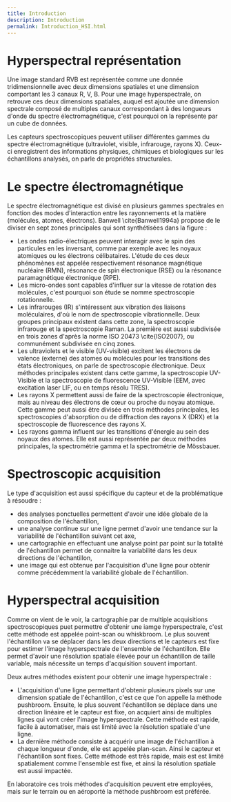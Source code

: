 ```yaml
---
title: Introduction
description: Introduction
permalink: Introduction_HSI.html
---
```


# Hyperspectral représentation
Une image standard RVB est représentée comme une donnée tridimensionnelle avec deux dimensions spatiales et une dimension comportant les 3 canaux R, V, B. Pour une image hyperspectrale, on retrouve ces deux dimensions spatiales, auquel est ajoutée une dimension spectrale composé de multiples canaux correspondant à des longueurs d'onde du spectre électromagnétique, c'est pourquoi on la représente par un cube de données. 

Les capteurs spectroscopiques peuvent utiliser différentes gammes du spectre électromagnétique (ultraviolet, visible, infrarouge, rayons X). Ceux-ci enregistrent des informations physiques, chimiques et biologiques sur les échantillons analysés, on parle de propriétés structurales.

# Le spectre électromagnétique

Le spectre électromagnétique est divisé en plusieurs gammes spectrales en fonction des modes d'interaction entre les rayonnements et la matière (molécules, atomes, électrons). Banwell \cite{Banwell1994a} propose de le diviser en sept zones principales qui sont synthétisées dans la figure :
* Les ondes radio-électriques peuvent interagir avec le spin des particules en les inversant, comme par exemple avec les noyaux atomiques ou les électrons célibataires. L'étude de ces deux phénomènes est appelée respectivement résonance magnétique nucléaire (RMN), résonance de spin électronique (RSE) ou la résonance paramagnétique électronique (RPE).
* Les micro-ondes sont capables d'influer sur la vitesse de rotation des molécules, c'est pourquoi son étude se nomme spectroscopie rotationnelle.
* Les infrarouges (IR) s'intéressent aux vibration des liaisons moléculaires, d'où le nom de spectroscopie vibrationnelle. Deux groupes principaux existent dans cette zone, la spectroscopie infrarouge et la spectroscopie Raman. La première est aussi subdivisée en trois zones d'après la norme ISO 20473 \cite{ISO2007}, ou communément subdivisée en cinq zones.
* Les ultraviolets et le visible (UV-visible) excitent les électrons de valence (externe) des atomes ou molécules pour les transitions des états électroniques, on parle de spectroscopie électronique. Deux méthodes principales existent dans cette gamme, la spectroscopie UV-Visible et la spectroscopie de fluorescence UV-Visible (EEM, avec excitation laser LIF, ou en temps résolu TRES). 
* Les rayons X permettent aussi de faire de la spectroscopie électronique, mais au niveau des électrons de cœur ou proche du noyau atomique. Cette gamme peut aussi être divisée en trois méthodes principales, les spectroscopies d'absorption ou de diffraction des rayons X (DRX) et la spectroscopie de fluorescence des rayons X.
* Les rayons gamma influent sur les transitions d'énergie au sein des noyaux des atomes. Elle est aussi représentée par deux méthodes principales, la spectrométrie gamma et la spectrométrie de Mössbauer.

# Spectroscopic acquisition
Le type d'acquisition est aussi spécifique du capteur et de la problématique à résoudre :
* des analyses ponctuelles permettent d'avoir une idée globale de la composition de l'échantillon,
* une analyse continue sur une ligne permet d'avoir une tendance sur la variabilité de l'échantillon suivant cet axe,
* une cartographie en effectuant une analyse point par point sur la totalité de l'échantillon permet de connaitre la variabilité dans les deux directions de l'échantillon,
* une image qui est obtenue par l'acquisition d'une ligne pour obtenir comme précédemment la variabilité globale de l'échantillon.

# Hyperspectral acquisition
Comme on vient de le voir, la cartographie par de multiple acquisitions spectroscopiques puet permettre d'obtenir une iamge hyperspectrale,  c'est cette méthode est appelée point-scan ou whiskbroom. Le plus souvent l'échantillon va se déplacer dans les deux directions et le capteurs est fixe pour estimer l'image hyperspectrale de l'ensemble de l'échantillon. Elle permet d'avoir une résolution spatiale élevée pour un échantillon de taille variable, mais nécessite un temps d'acquisition souvent important. 

Deux autres méthodes existent pour obtenir une image hyperspectrale :
* L'acquisition d'une ligne permettant d'obtenir plusieurs pixels sur une dimension spatiale de l'échantillon, c'est ce que l'on appelle la méthode pushbroom. Ensuite, le plus souvent l'échantillon se déplace dans une direction linéaire et le capteur est fixe, on acquiert ainsi de multiples lignes qui vont créer l'image hyperspectrale. Cette méthode est rapide, facile à automatiser, mais est limité avec la résolution spatiale d'une ligne.
* La dernière méthode consiste à acquérir une image de l'échantillon à chaque longueur d'onde, elle est appelée plan-scan. Ainsi le capteur et l'échantillon sont fixes. Cette méthode est très rapide, mais est est limité spatialement comme l'ensemble est fixe, et ainsi la résolution spatiale est aussi impactée.

En laboratoire ces trois méthodes d'acquisition peuvent etre employées, mais sur le terrain ou en aéroporté la méthode pushbroom est préférée.

